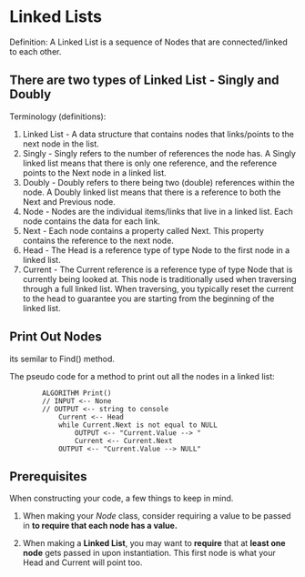 # Linked Lists
Definition:
A Linked List is a sequence of Nodes that are connected/linked to each other.

## There are two types of Linked List - **Singly** and **Doubly**


Terminology (definitions):

1. Linked List - A data structure that contains nodes that links/points to the next node in the list.
2. Singly - Singly refers to the number of references the node has. A Singly linked list means that there is only one reference, and the reference points to the Next node in a linked list.
3. Doubly - Doubly refers to there being two (double) references within the node. A Doubly linked list means that there is a reference to both the Next and Previous node.
4. Node - Nodes are the individual items/links that live in a linked list. Each node contains the data for each link.
5. Next - Each node contains a property called Next. This property contains the reference to the next node.
6. Head - The Head is a reference type of type Node to the first node in a linked list.
7. Current - The Current reference is a reference type of type Node that is currently being looked at. This node is traditionally used when traversing through a full linked list. When traversing, you typically reset the current to the head to guarantee you are starting from the beginning of the linked list.

## Print Out Nodes
its semilar to Find() method.

The pseudo code for a method to print out all the nodes in a linked list:
```
		ALGORITHM Print()
		// INPUT <-- None
		// OUTPUT <-- string to console
			Current <-- Head
			while Current.Next is not equal to NULL
				OUTPUT <-- "Current.Value --> "
				Current <-- Current.Next
			OUTPUT <-- "Current.Value --> NULL"
```


## Prerequisites

When constructing your code, a few things to keep in mind.

1. When making your *Node* class, consider requiring a value to be passed in **to require that each node has a value.**

2. When making a **Linked List**, you may want to **require** that at **least one node** gets passed in upon instantiation. This first node is what your Head and Current will point too.
